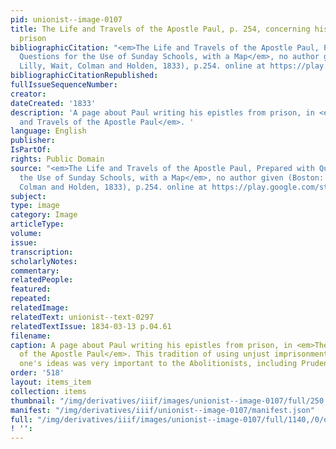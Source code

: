 ```yaml
---
pid: unionist--image-0107
title: The Life and Travels of the Apostle Paul, p. 254, concerning his epistles from
  prison
bibliographicCitation: "<em>The Life and Travels of the Apostle Paul, Prepared with
  Questions for the Use of Sunday Schools, with a Map</em>, no author given (Boston:
  Lilly, Wait, Colman and Holden, 1833), p.254. online at https://play.google.com/store/books/details?id=AzwAAAAAYAAJ&rdid=book-AzwAAAAAYAAJ&rdot=1"
bibliographicCitationRepublished: 
fullIssueSequenceNumber: 
creator: 
dateCreated: '1833'
description: 'A page about Paul writing his epistles from prison, in <em>The Life
  and Travels of the Apostle Paul</em>. '
language: English
publisher: 
IsPartOf: 
rights: Public Domain
source: "<em>The Life and Travels of the Apostle Paul, Prepared with Questions for
  the Use of Sunday Schools, with a Map</em>, no author given (Boston: Lilly, Wait,
  Colman and Holden, 1833), p.254. online at https://play.google.com/store/books/details?id=AzwAAAAAYAAJ&rdid=book-AzwAAAAAYAAJ&rdot=1"
subject: 
type: image
category: Image
articleType: 
volume: 
issue: 
transcription: 
scholarlyNotes: 
commentary: 
relatedPeople: 
featured: 
repeated: 
relatedImage: 
relatedText: unionist--text-0297
relatedTextIssue: 1834-03-13 p.04.61
filename: 
caption: A page about Paul writing his epistles from prison, in <em>The Life and Travels
  of the Apostle Paul</em>. This tradition of using unjust imprisonment to amplify
  one's ideas was very important to the Abolitionists, including Prudence Crandall.
order: '518'
layout: items_item
collection: items
thumbnail: "/img/derivatives/iiif/images/unionist--image-0107/full/250,/0/default.jpg"
manifest: "/img/derivatives/iiif/unionist--image-0107/manifest.json"
full: "/img/derivatives/iiif/images/unionist--image-0107/full/1140,/0/default.jpg"
! '': 
---
```

